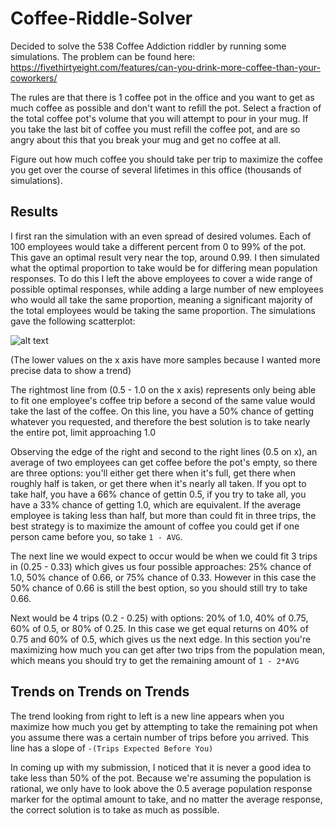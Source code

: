 # Coffee-Riddle-Solver

Decided to solve the 538 Coffee Addiction riddler by running some simulations. The problem can be found here: https://fivethirtyeight.com/features/can-you-drink-more-coffee-than-your-coworkers/

The rules are that there is 1 coffee pot in the office and you want to get as much coffee as possible and don't want to refill the pot. Select a fraction of the total coffee pot's volume that you will attempt to pour in your mug. If you take the last bit of coffee you must refill the coffee pot, and are so angry about this that you break your mug and get no coffee at all. 

Figure out how much coffee you should take per trip to maximize the coffee you get over the course of several lifetimes in this office (thousands of simulations).

## Results

I first ran the simulation with an even spread of desired volumes. Each of 100 employees would take a different percent from 0 to 99% of the pot. This gave an optimal result very near the top, around 0.99. I then simulated what the optimal proportion to take would be for differing mean population responses. To do this I left the above employees to cover a wide range of possible optimal responses, while adding a large number of new employees who would all take the same proportion, meaning a significant majority of the total employees would be taking the same proportion. The simulations gave the following scatterplot:

![alt text](http://i.imgur.com/2apeGr7.png "")

(The lower values on the x axis have more samples because I wanted more precise data to show a trend)

The rightmost line from (0.5 - 1.0 on the x axis) represents only being able to fit one employee's coffee trip before a second of the same value would take the last of the coffee. On this line, you have a 50% chance of getting whatever you requested, and therefore the best solution is to take nearly the entire pot, limit approaching 1.0

Observing the edge of the right and second to the right lines (0.5 on x), an average of two employees can get coffee before the pot's empty, so there are three options: you'll either get there when it's full, get there when roughly half is taken, or get there when it's nearly all taken. If you opt to take half, you have a 66% chance of gettin 0.5, if you try to take all, you have a 33% chance of getting 1.0, which are equivalent. If the average employee is taking less than half, but more than could fit in three trips, the best strategy is to maximize the amount of coffee you could get if one person came before you, so take  `1 - AVG`.

The next line we would expect to occur would be when we could fit 3 trips in (0.25 - 0.33) which gives us four possible approaches: 25% chance of 1.0, 50% chance of 0.66, or 75% chance of 0.33. However in this case the 50% chance of 0.66 is still the best option, so you should still try to take 0.66.

Next would be 4 trips (0.2 - 0.25) with options: 20% of 1.0, 40% of 0.75, 60% of 0.5, or 80% of 0.25. In this case we get equal returns on  40% of 0.75 and 60% of 0.5, which gives us the next edge. In this section you're maximizing how much you can get after two trips from the population mean, which means you should try to get the remaining amount of  `1 - 2*AVG`

## Trends on Trends on Trends

The trend looking from right to left is a new line appears when you maximize how much you get by attempting to take the remaining pot when you assume there was a certain number of trips before you arrived. This line has a slope of  `-(Trips Expected Before You)`


In coming up with my submission, I noticed that it is never a good idea to take less than 50% of the pot. Because we're assuming the population is rational, we only have to look above the 0.5 average population response marker for the optimal amount to take, and no matter the average response, the correct solution is to take as much as possible. 
